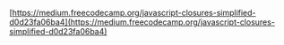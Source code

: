 [https://medium.freecodecamp.org/javascript-closures-simplified-d0d23fa06ba4](https://medium.freecodecamp.org/javascript-closures-simplified-d0d23fa06ba4)
